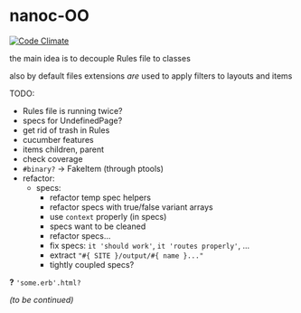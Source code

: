 # nanoc-OO

[![Code Climate](https://codeclimate.com/badge.png)](https://codeclimate.com/github/sowcow/nanoc-oo)

the main idea is to decouple Rules file to classes

also by default files extensions *are* used to apply filters to layouts and items

TODO:
 
 * Rules file is running twice?
 * specs for UndefinedPage?
 * get rid of trash in Rules
 * cucumber features
 * items children, parent
 * check coverage
 * `#binary?` -> FakeItem (through ptools)
 * refactor:
   * specs:
     * refactor temp spec helpers
     * refactor specs with true/false variant arrays
     * use `context` properly (in specs)
     * specs want to be cleaned
     * refactor specs...
     * fix specs: `it 'should work'`, `it 'routes properly'`, ...
     * extract `"#{ SITE }/output/#{ name }..."`
     * tightly coupled specs?
 
**?** `'some.erb'.html?`

*(to be continued)*